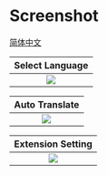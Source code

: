 Screenshot
==========

[简体中文](./screenshot.zh-CN.md)

| Select Language |
| :-------------: |
| <img src="https://raw.githubusercontent.com/muzuiget/dualsub-supports/master/images/language.png" /> |

| Auto Translate |
| :------------: |
| <img src="https://raw.githubusercontent.com/muzuiget/dualsub-supports/master/images/translate.png" /> |

| Extension Setting |
| :---------------: |
| <img src="https://raw.githubusercontent.com/muzuiget/dualsub-supports/master/images/setting.png" /> |
